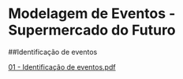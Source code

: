 # Modelagem de Eventos - Supermercado do Futuro

##Identificação de eventos

[01 - Identificação de eventos.pdf](https://github.com/user-attachments/files/22523800/01.-.Identificacao.de.eventos.pdf)
